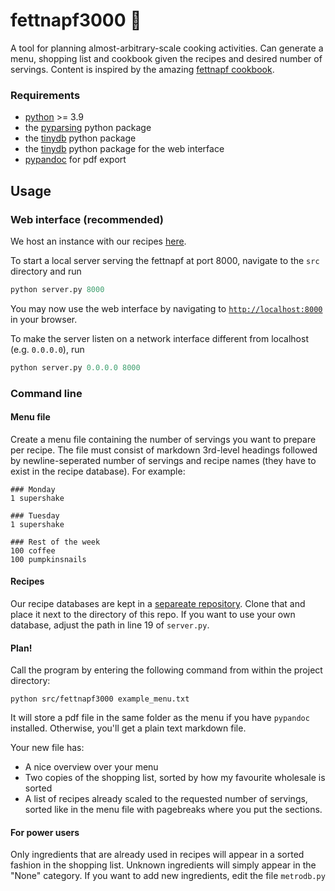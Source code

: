# fettnapf3000 🍆

A tool for planning almost-arbitrary-scale cooking activities. Can generate a menu, shopping list and cookbook given the recipes and desired number of servings. Content is inspired by the amazing [fettnapf cookbook](https://food4action.noblogs.org/fettnapf/).

### Requirements
- [python](https://www.python.org/) >= 3.9
- the [pyparsing](https://pypi.org/project/pyparsing/) python package
- the [tinydb](https://pypi.org/project/tinydb/) python package
- the [tinydb](https://pypi.org/project/CherryPy/) python package for the web interface
- [pypandoc](https://pypi.org/project/pypandoc/) for pdf export

## Usage
### Web interface (recommended)

We host an instance with our recipes [here](teamgeil.uber.space).

To start a local server serving the fettnapf at port 8000, navigate to the `src` directory and run
```python
python server.py 8000
```
You may now use the web interface by navigating to [`http://localhost:8000`](http://localhost:8000) in your browser.

To make the server listen on a network interface different from localhost (e.g. `0.0.0.0`), run
```python
python server.py 0.0.0.0 8000
```

### Command line
#### Menu file
Create a menu file containing the number of servings you want to prepare per recipe. The file must consist of markdown 3rd-level headings followed by newline-seperated number of servings and recipe names (they have to exist in the recipe database). For example:
```
### Monday
1 supershake

### Tuesday
1 supershake

### Rest of the week
100 coffee
100 pumpkinsnails
```

#### Recipes
Our recipe databases are kept in a [separeate repository](https://github.com/ooovi/fettnapf3000recipes). Clone that and place it next to the directory of this repo. If you want to use your own database, adjust the path in line 19 of `server.py`. 

#### Plan!
Call the program by entering the following command from within the project directory:
```
python src/fettnapf3000 example_menu.txt
```
It will store a pdf file in the same folder as the menu if you have `pypandoc` installed. Otherwise, you'll get a plain text markdown file.

Your new file has:
- A nice overview over your menu
- Two copies of the shopping list, sorted by how my favourite wholesale is sorted
- A list of recipes already scaled to the requested number of servings, sorted like in the menu file with pagebreaks where you put the sections.


#### For power users
Only ingredients that are already used in recipes will appear in a sorted fashion in the shopping list. Unknown ingredients will simply appear in the "None" category. If you want to add new ingredients, edit the file `metrodb.py`
